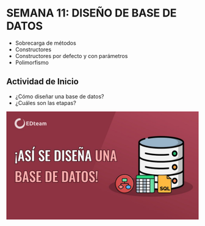 # SEMANA 11: DISEÑO DE BASE DE DATOS
- Sobrecarga de métodos
- Constructores
- Constructores por defecto y con parámetros
- Polimorfismo

## Actividad de Inicio

- ¿Cómo diseñar una base de datos?
- ¿Cuáles son las etapas?

[![Diseño de Dase de Datos](https://raw.githubusercontent.com/gcoronelc/UCV_POO_202301-A2/main/Semana11/img/video1.jpg)](https://youtu.be/WU1tUV_krtA)


